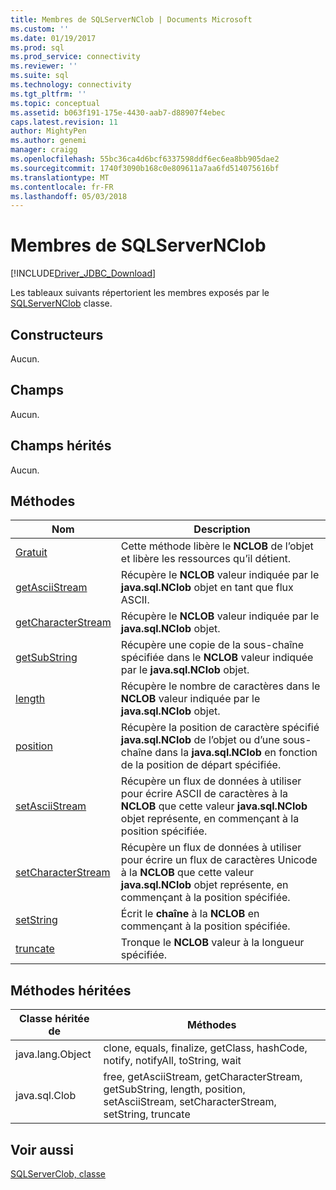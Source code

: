 ```yaml
---
title: Membres de SQLServerNClob | Documents Microsoft
ms.custom: ''
ms.date: 01/19/2017
ms.prod: sql
ms.prod_service: connectivity
ms.reviewer: ''
ms.suite: sql
ms.technology: connectivity
ms.tgt_pltfrm: ''
ms.topic: conceptual
ms.assetid: b063f191-175e-4430-aab7-d88907f4ebec
caps.latest.revision: 11
author: MightyPen
ms.author: genemi
manager: craigg
ms.openlocfilehash: 55bc36ca4d6bcf6337598ddf6ec6ea8bb905dae2
ms.sourcegitcommit: 1740f3090b168c0e809611a7aa6fd514075616bf
ms.translationtype: MT
ms.contentlocale: fr-FR
ms.lasthandoff: 05/03/2018
---
```

# <a name="sqlservernclob-members"></a>Membres de SQLServerNClob
[!INCLUDE[Driver_JDBC_Download](../../../includes/driver_jdbc_download.md)]

  Les tableaux suivants répertorient les membres exposés par le [SQLServerNClob](../../../connect/jdbc/reference/sqlservernclob-class.md) classe.  
  
## <a name="constructors"></a>Constructeurs  
 Aucun.  
  
## <a name="fields"></a>Champs  
 Aucun.  
  
## <a name="inherited-fields"></a>Champs hérités  
 Aucun.  
  
## <a name="methods"></a>Méthodes  
  
|Nom| Description|  
|----------|-----------------|  
|[Gratuit](../../../connect/jdbc/reference/free-method-sqlservernclob.md)|Cette méthode libère le **NCLOB** de l’objet et libère les ressources qu’il détient.|  
|[getAsciiStream](../../../connect/jdbc/reference/getasciistream-method-sqlservernclob.md)|Récupère le **NCLOB** valeur indiquée par le **java.sql.NClob** objet en tant que flux ASCII.|  
|[getCharacterStream](../../../connect/jdbc/reference/getcharacterstream-method-sqlservernclob.md)|Récupère le **NCLOB** valeur indiquée par le **java.sql.NClob** objet.|  
|[getSubString](../../../connect/jdbc/reference/getsubstring-method-sqlservernclob.md)|Récupère une copie de la sous-chaîne spécifiée dans le **NCLOB** valeur indiquée par le **java.sql.NClob** objet.|  
|[length](../../../connect/jdbc/reference/length-method-sqlservernclob.md)|Récupère le nombre de caractères dans le **NCLOB** valeur indiquée par le **java.sql.NClob** objet.|  
|[position](../../../connect/jdbc/reference/position-method-sqlservernclob.md)|Récupère la position de caractère spécifié **java.sql.NClob** de l’objet ou d’une sous-chaîne dans la **java.sql.NClob** en fonction de la position de départ spécifiée.|  
|[setAsciiStream](../../../connect/jdbc/reference/setasciistream-method-sqlservernclob.md)|Récupère un flux de données à utiliser pour écrire ASCII de caractères à la **NCLOB** que cette valeur **java.sql.NClob** objet représente, en commençant à la position spécifiée.|  
|[setCharacterStream](../../../connect/jdbc/reference/setcharacterstream-method-sqlservernclob.md)|Récupère un flux de données à utiliser pour écrire un flux de caractères Unicode à la **NCLOB** que cette valeur **java.sql.NClob** objet représente, en commençant à la position spécifiée.|  
|[setString](../../../connect/jdbc/reference/setstring-method-sqlservernclob.md)|Écrit le **chaîne** à la **NCLOB** en commençant à la position spécifiée.|  
|[truncate](../../../connect/jdbc/reference/truncate-method-sqlservernclob.md)|Tronque le **NCLOB** valeur à la longueur spécifiée.|  
  
## <a name="inherited-methods"></a>Méthodes héritées  
  
|Classe héritée de|Méthodes|  
|--------------------------|-------------|  
|java.lang.Object|clone, equals, finalize, getClass, hashCode, notify, notifyAll, toString, wait|  
|java.sql.Clob|free, getAsciiStream, getCharacterStream, getSubString, length, position, setAsciiStream, setCharacterStream, setString, truncate|  
  
## <a name="see-also"></a>Voir aussi  
 [SQLServerClob, classe](../../../connect/jdbc/reference/sqlserverclob-class.md)  
  
  

